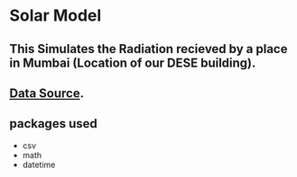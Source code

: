 # Solar Model

This Simulates the Radiation recieved by a place in Mumbai (Location of our DESE building).
-------------------------------------------------------------------------------------------
[Data Source](http://re.jrc.ec.europa.eu/pvg_tools/en/tools.html).
-------------------------------------------------------------------
packages used
-------------
- csv
- math
- datetime
